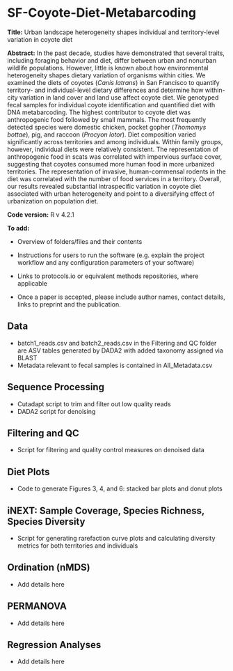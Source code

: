# SF-Coyote-Diet-Metabarcoding

**Title:** Urban landscape heterogeneity shapes individual and territory-level variation in coyote diet

**Abstract:** In the past decade, studies have demonstrated that several traits, including foraging behavior and diet, differ between urban and nonurban wildlife populations. However, little is known about how environmental heterogeneity shapes dietary variation of organisms within cities. We examined the diets of coyotes (*Canis latrans*) in San Francisco to quantify territory- and individual-level dietary differences and determine how within-city variation in land cover and land use affect coyote diet. We genotyped fecal samples for individual coyote identification and quantified diet with DNA metabarcoding. The highest contributor to coyote diet was anthropogenic food followed by small mammals. The most frequently detected species were domestic chicken, pocket gopher (*Thomomys bottae*), pig, and raccoon (*Procyon lotor*). Diet composition varied significantly across territories and among individuals. Within family groups, however, individual diets were relatively consistent. The representation of anthropogenic food in scats was correlated with impervious surface cover, suggesting that coyotes consumed more human food in more urbanized territories. The representation of invasive, human-commensal rodents in the diet was correlated with the number of food services in a territory. Overall, our results revealed substantial intraspecific variation in coyote diet associated with urban heterogeneity and point to a diversifying effect of urbanization on population diet.

**Code version:** R v 4.2.1

**To add:**

-   Overview of folders/files and their contents

-   Instructions for users to run the software (e.g. explain the project workflow and any configuration parameters of your software)

-   Links to protocols.io or equivalent methods repositories, where applicable

-   Once a paper is accepted, please include author names, contact details, links to preprint and the publication.

## Data

-   batch1_reads.csv and batch2_reads.csv in the Filtering and QC folder are ASV tables generated by DADA2 with added taxonomy assigned via BLAST
-   Metadata relevant to fecal samples is contained in All_Metadata.csv

## Sequence Processing

-   Cutadapt script to trim and filter out low quality reads
-   DADA2 script for denoising

## Filtering and QC

-   Script for filtering and quality control measures on denoised data

## Diet Plots

-   Code to generate Figures 3, 4, and 6: stacked bar plots and donut plots

## iNEXT: Sample Coverage, Species Richness, Species Diversity

-   Script for generating rarefaction curve plots and calculating diversity metrics for both territories and individuals

## Ordination (nMDS)

-   Add details here

## PERMANOVA

-   Add details here

## Regression Analyses

-   Add details here
